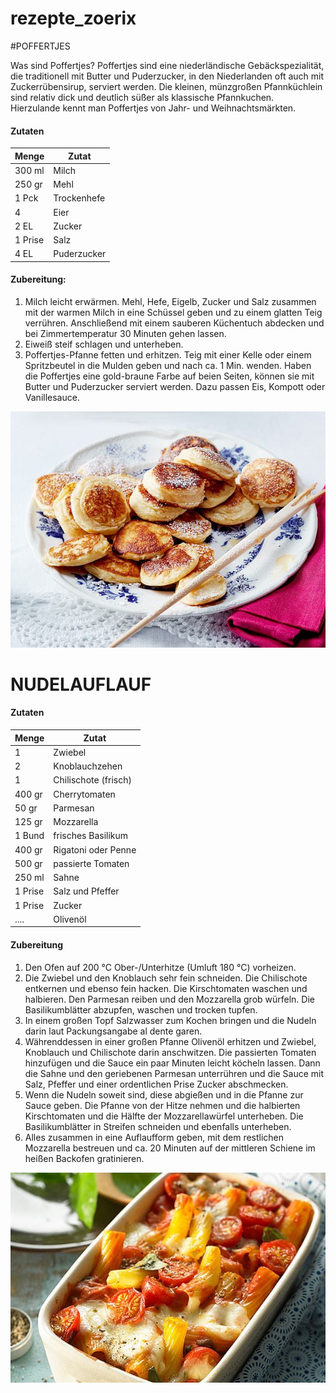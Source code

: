# rezepte_zoerix

#POFFERTJES

Was sind Poffertjes?
Poffertjes sind eine niederländische Gebäckspezialität, die traditionell mit Butter und Puderzucker, in den Niederlanden oft auch mit Zuckerrübensirup, serviert werden. Die kleinen, münzgroßen Pfannküchlein sind relativ dick und deutlich süßer als klassische Pfannkuchen. Hierzulande kennt man Poffertjes von Jahr- und Weihnachtsmärkten.


#### Zutaten

| Menge | Zutat |
|-------|-------|
|300 ml | Milch |
|250 gr | Mehl  |
| 1 Pck | Trockenhefe|
| 4     | Eier|
| 2 EL  | Zucker|
| 1 Prise | Salz|
| 4 EL  | Puderzucker |

#### Zubereitung:

1. Milch leicht erwärmen. Mehl, Hefe, Eigelb, Zucker und Salz zusammen mit der warmen Milch in eine Schüssel geben und zu einem glatten Teig verrühren. Anschließend mit einem sauberen Küchentuch abdecken und bei Zimmertemperatur 30 Minuten gehen lassen.
2. Eiweiß steif schlagen und unterheben.
3.  Poffertjes-Pfanne fetten und erhitzen. Teig mit einer Kelle oder einem Spritzbeutel in die Mulden geben und nach ca. 1 Min. wenden. Haben die Poffertjes eine gold-braune Farbe auf beien Seiten, können sie mit Butter und Puderzucker serviert werden. Dazu passen Eis, Kompott oder Vanillesauce.

![dies sind Poffertjes](poffertjes-F8000103%2Cid%3D891c1c30%2Cb%3Dlecker%2Cw%3D610%2Ccg%3Dc.jpg)




# NUDELAUFLAUF

#### Zutaten

| Menge | Zutat |
|-------|-------|
| 1     | Zwiebel|
| 2     | Knoblauchzehen|
| 1     | Chilischote (frisch) |
| 400 gr| Cherrytomaten |
| 50 gr | Parmesan |
| 125 gr| Mozzarella|
| 1 Bund| frisches Basilikum |
| 400 gr| Rigatoni oder Penne |
| 500 gr| passierte Tomaten|
| 250 ml| Sahne |
| 1 Prise | Salz und Pfeffer |
| 1 Prise | Zucker|
| ....| Olivenöl|

#### Zubereitung

1. Den Ofen auf 200 °C Ober-/Unterhitze (Umluft 180 °C) vorheizen.
2. Die Zwiebel und den Knoblauch sehr fein schneiden. Die Chilischote entkernen und ebenso fein hacken. Die Kirschtomaten waschen und halbieren. Den Parmesan reiben und den Mozzarella grob würfeln. Die Basilikumblätter abzupfen, waschen und trocken tupfen.
3. In einem großen Topf Salzwasser zum Kochen bringen und die Nudeln darin laut Packungsangabe al dente garen.
4. Währenddessen in einer großen Pfanne Olivenöl erhitzen und Zwiebel, Knoblauch und Chilischote darin anschwitzen. Die passierten Tomaten hinzufügen und die Sauce ein paar Minuten leicht köcheln lassen. Dann die Sahne und den geriebenen Parmesan unterrühren und die Sauce mit Salz, Pfeffer und einer ordentlichen Prise Zucker abschmecken.
5. Wenn die Nudeln soweit sind, diese abgießen und in die Pfanne zur Sauce geben. Die Pfanne von der Hitze nehmen und die halbierten Kirschtomaten und die Hälfte der Mozzarellawürfel unterheben. Die Basilikumblätter in Streifen schneiden und ebenfalls unterheben.
6. Alles zusammen in eine Auflaufform geben, mit dem restlichen Mozzarella bestreuen und ca. 20 Minuten auf der mittleren Schiene im heißen Backofen gratinieren.

![cremigerNudelauflauf](cremiger-nudelauflauf-mit-tomaten-und-mozzarella.jpg)
